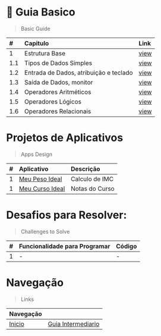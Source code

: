 # :card_index: Guia Basico
> Basic Guide

| # | Capitulo | Link |
|:---|:---|:---|
| 1   | Estrutura Base | [view](capitulos/1.0.md) |
| 1.1 | Tipos de Dados Simples | [view](capitulos/1.1.md) |
| 1.2 | Entrada de Dados, atribuição e teclado| [view](capitulos/1.2.md) |
| 1.3 | Saída de Dados, monitor  | [view](capitulos/1.3.md) |
| 1.4 | Operadores Aritméticos | [view](capitulos/1.4.md) |
| 1.5 | Operadores Lógicos | [view](capitulos/1.5.md) |
| 1.6 | Operadores Relacionais| [view](capitulos/1.6.md) |

# Projetos de Aplicativos
> Apps Design

| # | Aplicativo | Descrição | 
| :---|:---|:---|
|  1  | [Meu Peso Ideal](projetos/README.md)| Calculo de IMC |
|  1  | [Meu Curso Ideal](projetos/README.md)| Notas do Curso |

# Desafios para Resolver:
> Challenges to Solve

|#|Funcionalidade para Programar | Código |
| :---|:---| :---|
|  1  | - | - |

# Navegação 
> Links

|Navegação||  
|:---|:---|
|[Inicio](../README.md)|[Guia Intermediario](../2-guia-intermediario/README.md)|  